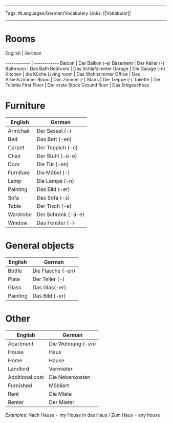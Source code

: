 ___
Tags: #Languages/German/Vocabulary 
Links: [[Vokabular]]
___
# Rooms
English | German

------------ | ------------
Balcon | Der Balkon (-e)
Basement | Der Keller (-)
Bathroom | Das Bath
Bedroom | Das Schlafzimmer
Garage | Die Garage (-n)
Kitchen | die Küche
Living room | Das Wohnzimmer
Office | Das Arbeitszimmer
Room | Das Zimmer (-)
Stairs | Die Treppe (-)
Toilette | Die Toilette
First Floor | Der erste Stock
Ground floor | Das Erdgeschoss

# Furniture
English | German
------------ | ------------
Armchair | Der Sessel (-)
Bed | Das Bett (-en)
Carpet | Der Teppich (-e)
Chair | Der Stuhl (-ü-e)
Door | Die Tür (-en)
Furniture | Die Möbel (-)
Lamp | Die Lampe (-n)
Painting | Das Bild (-er)
Sofa | Das Sofa (-s)
Table | Der Tisch (-e)
Wardrobe | Der Schrank (-ä-e)
Window | Das Fenster (-)

# General objects
English | German
------------ | ------------
Bottle | Die Flasche (-en)
Plate | Der Teller (-)
Glass | Das Glas(-er)
Painting | Das Bild (-er)

# Other
English | German
------------ | ------------
Apartment | Die Wohnung (-en)
House | Haus
Home | Hause
Landlord | Vermieter
Additional cost | Die Nebenkosten
Furnished | Möbliert
Rent | Die Miete
Renter | Der Mieter

*Examples:*
Nach Hause = my House
In das Haus / Zum Haus = any house